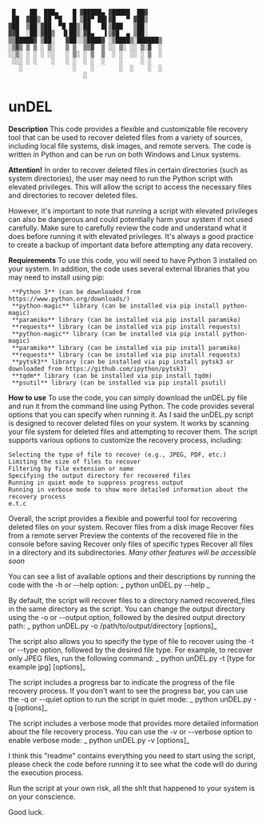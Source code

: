      █    ██  ███▄    █ ▓█████▄ ▓█████  ██▓    
     ██  ▓██▒ ██ ▀█   █ ▒██▀ ██▌▓█   ▀ ▓██▒    
    ▓██  ▒██░▓██  ▀█ ██▒░██   █▌▒███   ▒██░    
    ▓▓█  ░██░▓██▒  ▐▌██▒░▓█▄   ▌▒▓█  ▄ ▒██░    
    ▒▒█████▓ ▒██░   ▓██░░▒████▓ ░▒████▒░██████▒
    ░▒▓▒ ▒ ▒ ░ ▒░   ▒ ▒  ▒▒▓  ▒ ░░ ▒░ ░░ ▒░▓  ░
    ░░▒░ ░ ░ ░ ░░   ░ ▒░ ░ ▒  ▒  ░ ░  ░░ ░ ▒  ░
     ░░░ ░ ░    ░   ░ ░  ░ ░  ░    ░     ░ ░   
       ░              ░    ░       ░  ░    ░  ░
                         ░                     

# unDEL


**Description**
This code provides a flexible and customizable file recovery tool that can be used to recover deleted files from a variety of sources, including local file systems, disk images, and remote servers. The code is written in Python and can be run on both Windows and Linux systems.

**Attention!**
In order to recover deleted files in certain directories (such as system directories), the user may need to run the Python script with elevated privileges. This will allow the script to access the necessary files and directories to recover deleted files.

However, it's important to note that running a script with elevated privileges can also be dangerous and could potentially harm your system if not used carefully. Make sure to carefully review the code and understand what it does before running it with elevated privileges. It's always a good practice to create a backup of important data before attempting any data recovery.

**Requirements**
To use this code, you will need to have Python 3 installed on your system. In addition, the code uses several external libraries that you may need to install using pip:

     **Python 3** (can be downloaded from https://www.python.org/downloads/)
     **python-magic** library (can be installed via pip install python-magic)
     **paramiko** library (can be installed via pip install paramiko)
     **requests** library (can be installed via pip install requests)
     **python-magic** library (can be installed via pip install python-magic)
     **paramiko** library (can be installed via pip install paramiko)
     **requests** library (can be installed via pip install requests)
     **pytsk3** library (can be installed via pip install pytsk3 or downloaded from https://github.com/ipython/pytsk3)
     **tqdm** library (can be installed via pip install tqdm)
     **psutil** library (can be installed via pip install psutil)
     
**How to use**
To use the code, you can simply download the unDEL.py file and run it from the command line using Python. The code provides several options that you can specify when running it.
As I said the unDEL.py script is designed to recover deleted files on your system. It works by scanning your file system for deleted files and attempting to recover them. The script supports various options to customize the recovery process, including:

    Selecting the type of file to recover (e.g., JPEG, PDF, etc.)
    Limiting the size of files to recover
    Filtering by file extension or name
    Specifying the output directory for recovered files
    Running in quiet mode to suppress progress output
    Running in verbose mode to show more detailed information about the recovery process
    e.t.c

Overall, the script provides a flexible and powerful tool for recovering deleted files on your system.
    Recover files from a disk image
    Recover files from a remote server
    Preview the contents of the recovered file in the console before saving
    Recover only files of specific types
    Recover all files in a directory and its subdirectories.
    _Many other features will be accessible soon_
    
You can see a list of available options and their descriptions by running the code with the -h or --help option:
_     python unDEL.py --help _
     
By default, the script will recover files to a directory named recovered_files in the same directory as the script. You can change the output directory using the -o or --output option, followed by the desired output directory path:
_     python unDEL.py -o /path/to/output/directory [options]_
     
The script also allows you to specify the type of file to recover using the -t or --type option, followed by the desired file type. For example, to recover only JPEG files, run the following command:
_     python unDEL.py -t [type for example jpg] [options]_

The script includes a progress bar to indicate the progress of the file recovery process. If you don't want to see the progress bar, you can use the -q or --quiet option to run the script in quiet mode:
_     python unDEL.py -q [options]_

The script includes a verbose mode that provides more detailed information about the file recovery process. You can use the -v or --verbose option to enable verbose mode:
_     python unDEL.py -v [options]_


I think this "readme" contains everything you need to start using the script, please check the code before running it to see what the code will do during the execution process.

Run the script at your own risk, all the sh!t that happened to your system is on your conscience.

Good luck.
